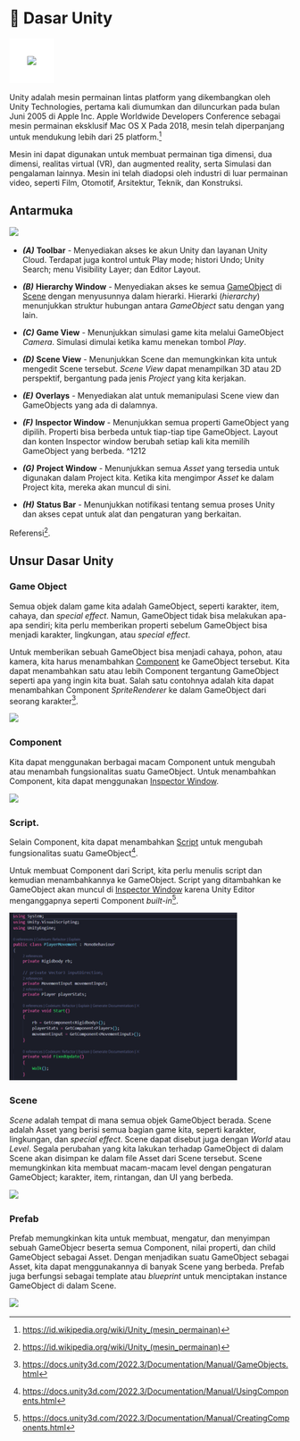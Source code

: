 # 🔧 Dasar Unity
<img src="https://upload.wikimedia.org/wikipedia/commons/thumb/c/c4/Unity_2021.svg/320px-Unity_2021.svg.png" style="background: white; padding:2rem" />

Unity adalah mesin permainan lintas platform yang dikembangkan oleh Unity Technologies, pertama kali diumumkan dan diluncurkan pada bulan Juni 2005 di Apple Inc. Apple Worldwide Developers Conference sebagai mesin permainan eksklusif Mac OS X Pada 2018, mesin telah diperpanjang untuk mendukung lebih dari 25 platform.[^1]

Mesin ini dapat digunakan untuk membuat permainan tiga dimensi, dua dimensi, realitas virtual (VR), dan augmented reality, serta Simulasi dan pengalaman lainnya. Mesin ini telah diadopsi oleh industri di luar permainan video, seperti Film, Otomotif, Arsitektur, Teknik, dan Konstruksi.

[^1]:https://id.wikipedia.org/wiki/Unity_(mesin_permainan)

## Antarmuka
<img src="https://docs.unity3d.com/2022.3/Documentation/uploads/Main/using-editor-window.png">

- ***(A)*** **Toolbar** - Menyediakan akses ke akun Unity dan layanan Unity Cloud. Terdapat juga kontrol untuk Play mode; histori Undo; Unity Search; menu Visibility Layer; dan Editor Layout.
<!-- - The Toolbar provides access to your Unity Account and Unity Cloud Services. It also contains controls for Play mode; Undo history; Unity Search; a layer visibility menu; and the Editor layout menu. -->
- ***(B)*** **Hierarchy Window** - Menyediakan akses ke semua [GameObject](#game-object) di [Scene](#scene) dengan menyusunnya dalam hierarki. Hierarki (*hierarchy*) menunjukkan struktur hubungan antara *GameObject* satu dengan yang lain.
<!-- - The Hierarchy window is a hierarchical text representation of every GameObject in the Scene. Each item in the Scene has an entry in the hierarchy, so the two windows are inherently linked. The hierarchy reveals the structure of how GameObjects attach to each other. -->
- ***(C)***  **Game View** - Menunjukkan simulasi game kita melalui GameObject *Camera*. Simulasi dimulai ketika kamu menekan tombol *Play*.
<!-- - The Game view simulates what your final rendered game will look like through your Scene Cameras. When you click the Play button, the simulation begins. -->
- ***(D)*** **Scene View** - Menunjukkan Scene dan memungkinkan kita untuk mengedit Scene tersebut. *Scene View* dapat menampilkan 3D atau 2D perspektif, bergantung pada jenis *Project* yang kita kerjakan.
<!-- - The Scene view allows you to visually navigate and edit your Scene. The Scene view can display a 3D or 2D perspective, depending on the type of Project you are working on. -->
- ***(E)*** **Overlays** - Menyediakan alat untuk memanipulasi Scene view dan GameObjects yang ada di dalamnya.
<!-- - Overlays contain the basic tools for manipulating the Scene view and the GameObjects within it. You can also add custom Overlays to improve your workflow. -->
- ***(F)*** **Inspector Window** - Menunjukkan semua properti GameObject yang dipilih. Properti bisa berbeda untuk tiap-tiap tipe GameObject. Layout dan konten Inspector window berubah setiap kali kita memilih GameObject yang berbeda. ^1212
<!-- - The Inspector window allows you to view and edit all the properties of the currently selected GameObject. Because different types of GameObjects have different sets of properties, the layout and contents of the Inspector window change each time you select a different GameObject. -->
- ***(G)*** **Project Window** - Menunjukkan semua *Asset* yang tersedia untuk digunakan dalam Project kita. Ketika kita mengimpor *Asset* ke dalam Project kita, mereka akan muncul di sini.
<!-- - The Project window displays your library of Assets that are available to use in your Project. When you import Assets into your Project, they appear here. -->
- ***(H)*** **Status Bar** - Menunjukkan notifikasi tentang semua proses Unity dan akses cepat untuk alat dan pengaturan yang berkaitan.
<!-- - The status bar provides notifications about various Unity processes, and quick access to related tools and settings. -->

Referensi[^1].

## Unsur Dasar Unity
### Game Object
Semua objek dalam game kita adalah GameObject, seperti karakter, item, cahaya, dan *special effect*. Namun, GameObject tidak bisa melakukan apa-apa sendiri; kita perlu memberikan properti sebelum GameObject bisa menjadi karakter, lingkungan, atau *special effect*.

Untuk memberikan sebuah GameObject bisa menjadi cahaya, pohon, atau kamera, kita harus menambahkan [Component](#component) ke GameObject tersebut. Kita dapat menambahkan satu atau lebih Component tergantung GameObject seperti apa yang ingin kita buat. Salah satu contohnya adalah kita dapat menambahkan Component *SpriteRenderer* ke dalam GameObject dari seorang karakter[^2].

<img src="https://docs.unity3d.com/530/Documentation/uploads/Main/GameObjectCubeExample.png" height="300rem">

### Component
Kita dapat menggunakan berbagai macam Component untuk mengubah atau menambah fungsionalitas suatu GameObject. Untuk menambahkan Component, kita dapat menggunakan [Inspector Window](#antarmuka).

<img src="https://docs.unity3d.com/510/Documentation/uploads/Main/GameObject-maincamera.png" height="300rem">

### Script.
Selain Component, kita dapat menambahkan [Script](#script) untuk mengubah fungsionalitas suatu GameObject[^3].

Untuk membuat Component dari Script, kita perlu menulis script dan kemudian menambahkannya ke GameObject. Script yang ditambahkan ke GameObject akan muncul di [Inspector Window](#antarmuka) karena Unity Editor menganggapnya seperti Component *built-in*[^4].

<img src="/miniclass/game/assets/image.png" height="300rem">

### Scene
*Scene* adalah tempat di mana semua objek GameObject berada. Scene adalah Asset yang berisi semua bagian game kita, seperti karakter, lingkungan, dan *special effect*. Scene dapat disebut juga dengan *World* atau *Level*. Segala perubahan yang kita lakukan terhadap GameObject di dalam Scene akan disimpan ke dalam file Asset dari Scene tersebut. Scene memungkinkan kita membuat macam-macam level dengan pengaturan GameObject; karakter, item, rintangan, dan UI yang berbeda. 

<img src="https://unity-connect-prd.storage.googleapis.com/20210901/videos/5b2b7a04-c9f6-4f6a-8cd2-79c3a246c493_Editor_FrameSelect_v2/poster/origin/thumb1.png" height="200rem">

### Prefab
Prefab memungkinkan kita untuk membuat, mengatur, dan menyimpan sebuah GameObjecr beserta semua Component, nilai properti, dan child GameObject sebagai Asset. Dengan menjadikan suatu GameObject sebagai Asset, kita dapat menggunakannya di banyak Scene yang berbeda. Prefab juga berfungsi sebagai template atau *blueprint* untuk menciptakan instance GameObject di dalam Scene.

<img src="https://unity-connect-prd.storage.googleapis.com/20190603/learn/images/0c825ac5-5d17-45d7-9d0f-ed1764b1ad2d_prefabs___01.png">

[^1]:https://docs.unity3d.com/2022.3/Documentation/Manual/UsingTheEditor.html
[^2]:https://docs.unity3d.com/2022.3/Documentation/Manual/GameObjects.html
[^3]:https://docs.unity3d.com/2022.3/Documentation/Manual/UsingComponents.html
[^4]:https://docs.unity3d.com/2022.3/Documentation/Manual/CreatingComponents.html